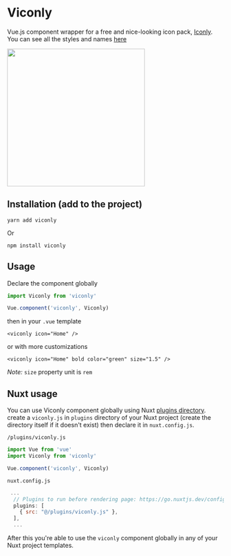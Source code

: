 # Viconly
Vue.js component wrapper for a free and nice-looking icon pack, [Iconly](https://piqodesign.gumroad.com/l/iconly).
You can see all the styles and names [here](https://amirrezajef.ir/iconly/demo.html)

<img height="320" src="https://beatly-video.s3.ir-thr-at1.arvanstorage.com/viconly_poster.jpg" />

## Installation (add to the project)
```
yarn add viconly
```
Or
```
npm install viconly
```

## Usage
Declare the component globally
```js
import Viconly from 'viconly'

Vue.component('viconly', Viconly)
```
then in your `.vue` template
```vue
<viconly icon="Home" />
```
or with more customizations
```vue
<viconly icon="Home" bold color="green" size="1.5" />
```
_Note:_ `size` property unit is `rem`


## Nuxt usage
You can use Viconly component globally using Nuxt [plugins directory](https://nuxtjs.org/docs/directory-structure/plugins/).
create a `viconly.js` in `plugins` directory of your Nuxt project (create the directory itself if it doesn't exist) then declare it in `nuxt.config.js`.

`/plugins/viconly.js`
```js
import Vue from 'vue'
import Viconly from 'viconly'

Vue.component('viconly', Viconly)
```
`nuxt.config.js`
```js
 ...
  // Plugins to run before rendering page: https://go.nuxtjs.dev/config-plugins
  plugins: [
    { src: "@/plugins/viconly.js" },
  ],
  ...
```
After this you're able to use the `viconly` component globally in any of your Nuxt project templates.
